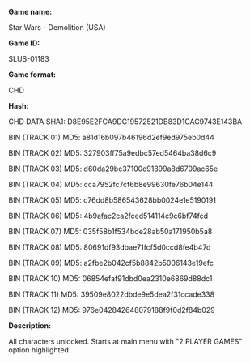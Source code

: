 **Game name:**

Star Wars - Demolition (USA)

**Game ID:**

SLUS-01183

**Game format:**

CHD

**Hash:**

CHD DATA SHA1: D8E95E2FCA9DC19572521DB83D1CAC9743E143BA

BIN (TRACK 01) MD5: a81d16b097b46196d2ef9ed975eb0d44

BIN (TRACK 02) MD5: 327903ff75a9edbc57ed5464ba38d6c9

BIN (TRACK 03) MD5: d60da29bc37100e91899a8d6709ac65e

BIN (TRACK 04) MD5: cca7952fc7cf6b8e99630fe76b04e144

BIN (TRACK 05) MD5: c76dd8b586543628bb0024e1e5190191

BIN (TRACK 06) MD5: 4b9afac2ca2fced514114c9c6bf74fcd

BIN (TRACK 07) MD5: 035f58b1f534bde28ab50a171950b5a8

BIN (TRACK 08) MD5: 80691df93dbae71fcf5d0ccd8fe4b47d

BIN (TRACK 09) MD5: a2fbe2b042cf5b8842b5006143e19efc

BIN (TRACK 10) MD5: 06854efaf91dbd0ea2310e6869d88dc1

BIN (TRACK 11) MD5: 39509e8022dbde9e5dea2f31ccade338

BIN (TRACK 12) MD5: 976e042842648079188f9f0d2f84b029

**Description:**

All characters unlocked. Starts at main menu with "2 PLAYER GAMES" option highlighted.